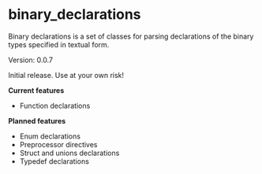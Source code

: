 binary_declarations
=====

Binary declarations is a set of classes for parsing declarations of the binary types specified in textual form.

Version: 0.0.7

Initial release. Use at your own risk!

**Current features**

- Function declarations

**Planned features**

- Enum declarations
- Preprocessor directives
- Struct and unions declarations
- Typedef declarations


